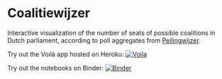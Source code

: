 # Coalitiewijzer

Interactive visualization of the number of seats of possible coalitions in Dutch parliament, according to poll aggregates from [Peilingwijzer](https://peilingwijzer.tomlouwerse.nl).

Try out the Voilà app hosted on Heroku: [![Voila](https://img.shields.io/badge/launch-voil%C3%A0-5DBCAF)](https://fast-earth-66481.herokuapp.com/)

Try out the notebooks on Binder: [![Binder](https://mybinder.org/badge_logo.svg)](https://mybinder.org/v2/gh/egpbos/coalitiewijzer/main)
